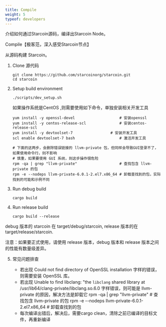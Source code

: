 ```yaml
---
title: Compile
weight: 5
typeof: developers
---
```


介绍如何通过Starcoin源码，编译出Starcoin Node。

<!--more-->

Compile【极客范，深入感受Starcoin节点】

从源码构建 Starcoin。

1. Clone 源代码

     ```shell
    git clone https://github.com/starcoinorg/starcoin.git
    cd starcoin
    ```
2. Setup build environment

    ```shell
    ./scripts/dev_setup.sh
    ```

    如果操作系统是CentOS ,则需要使用如下命令，单独安装相关开发工具

    ```shell
    yum install -y openssl-devel					# 安装openssl
	yum install -y centos-release-scl 				# 安装centos-release-scl
	yum install -y devtoolset-7					# 安装开发工具
	scl enable devtoolset-7 bash					# 激活开发工具

	# 下面的这两步，会删除错误链接的 llvm-private 包，但同样会导致GUI登录不了，如果使用命令行，则不影响
	# 慎重，如果要使用 GUI 系统，则这步操作很危险
	rpm -qa | grep "llvm-private" 					# 查找包含 llvm-private 的包
	rpm -e --nodeps llvm-private-6.0.1-2.el7.x86_64 # 卸载查找到的包，实际找到的可能和示例不同
    ```

3. Run debug build

    ```shell
   cargo build
    ```
4. Run release build

    ```shell
   cargo build --release
    ```
   
debug 版本的 starcoin 在 target/debug/starcoin, release 版本的在 target/release/starcoin. 

注意：如果要正式使用，请使用 release 版本，debug 版本和 release 版本之间的性能有数量级差异。


5. 常见问题排查

	* 若出现 Could not find directory of OpenSSL installation 字样的错误，则需要安装 OpenSSL 库。
	* 若出现 Unable to find libclang: "the `libclang` shared library at /usr/lib64/clang-private/libclang.so.6.0 字样错误，则可能是 llvm-private 的原因，解决方法是卸载它
		rpm -qa | grep "llvm-private" # 查找包含 llvm-private 的包
		rpm -e --nodeps llvm-private-6.0.1-2.el7.x86_64 # 卸载查找到的包
	* 每次编译出错后，解决后，需要cargo clean，清除之前已编译的目标文件，再重新编译
